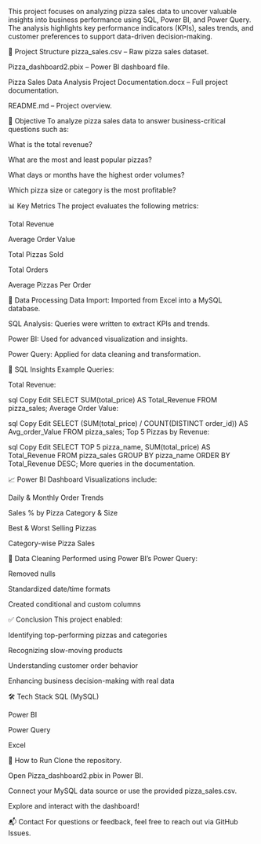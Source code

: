 This project focuses on analyzing pizza sales data to uncover valuable insights into business performance using SQL, Power BI, and Power Query. The analysis highlights key performance indicators (KPIs), sales trends, and customer preferences to support data-driven decision-making.

📁 Project Structure
pizza_sales.csv – Raw pizza sales dataset.

Pizza_dashboard2.pbix – Power BI dashboard file.

Pizza Sales Data Analysis Project Documentation.docx – Full project documentation.

README.md – Project overview.

🎯 Objective
To analyze pizza sales data to answer business-critical questions such as:

What is the total revenue?

What are the most and least popular pizzas?

What days or months have the highest order volumes?

Which pizza size or category is the most profitable?

📊 Key Metrics
The project evaluates the following metrics:

Total Revenue

Average Order Value

Total Pizzas Sold

Total Orders

Average Pizzas Per Order

🧮 Data Processing
Data Import: Imported from Excel into a MySQL database.

SQL Analysis: Queries were written to extract KPIs and trends.

Power BI: Used for advanced visualization and insights.

Power Query: Applied for data cleaning and transformation.

🧠 SQL Insights
Example Queries:

Total Revenue:

sql
Copy
Edit
SELECT SUM(total_price) AS Total_Revenue FROM pizza_sales;
Average Order Value:

sql
Copy
Edit
SELECT (SUM(total_price) / COUNT(DISTINCT order_id)) AS Avg_order_Value FROM pizza_sales;
Top 5 Pizzas by Revenue:

sql
Copy
Edit
SELECT TOP 5 pizza_name, SUM(total_price) AS Total_Revenue
FROM pizza_sales
GROUP BY pizza_name
ORDER BY Total_Revenue DESC;
More queries in the documentation.

📈 Power BI Dashboard
Visualizations include:

Daily & Monthly Order Trends

Sales % by Pizza Category & Size

Best & Worst Selling Pizzas

Category-wise Pizza Sales

🧼 Data Cleaning
Performed using Power BI’s Power Query:

Removed nulls

Standardized date/time formats

Created conditional and custom columns

✅ Conclusion
This project enabled:

Identifying top-performing pizzas and categories

Recognizing slow-moving products

Understanding customer order behavior

Enhancing business decision-making with real data

🛠 Tech Stack
SQL (MySQL)

Power BI

Power Query

Excel

📌 How to Run
Clone the repository.

Open Pizza_dashboard2.pbix in Power BI.

Connect your MySQL data source or use the provided pizza_sales.csv.

Explore and interact with the dashboard!

📬 Contact
For questions or feedback, feel free to reach out via GitHub Issues.

